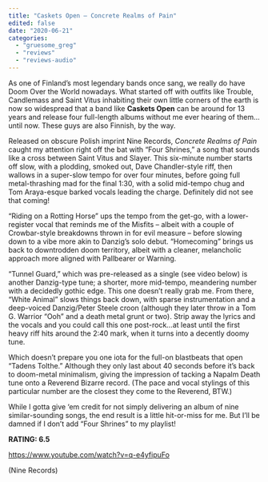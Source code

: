 ```yaml
---
title: "Caskets Open – Concrete Realms of Pain"
edited: false
date: "2020-06-21"
categories:
  - "gruesome_greg"
  - "reviews"
  - "reviews-audio"
---
```


As one of Finland’s most legendary bands once sang, we really do have Doom Over the World nowadays. What started off with outfits like Trouble, Candlemass and Saint Vitus inhabiting their own little corners of the earth is now so widespread that a band like **Caskets Open** can be around for 13 years and release four full-length albums without me ever hearing of them…until now. These guys are also Finnish, by the way.

Released on obscure Polish imprint Nine Records, _Concrete Realms of Pain_ caught my attention right off the bat with “Four Shrines,” a song that sounds like a cross between Saint Vitus and Slayer. This six-minute number starts off slow, with a plodding, smoked out, Dave Chandler-style riff, then wallows in a super-slow tempo for over four minutes, before going full metal-thrashing mad for the final 1:30, with a solid mid-tempo chug and Tom Araya-esque barked vocals leading the charge. Definitely did not see that coming!

“Riding on a Rotting Horse” ups the tempo from the get-go, with a lower-register vocal that reminds me of the Misfits – albeit with a couple of Crowbar-style breakdowns thrown in for evil measure – before slowing down to a vibe more akin to Danzig’s solo debut. “Homecoming” brings us back to downtrodden doom territory, albeit with a cleaner, melancholic approach more aligned with Pallbearer or Warning.

“Tunnel Guard,” which was pre-released as a single (see video below) is another Danzig-type tune; a shorter, more mid-tempo, meandering number with a decidedly gothic edge. This one doesn’t really grab me. From there, “White Animal” slows things back down, with sparse instrumentation and a deep-voiced Danzig/Peter Steele croon (although they later throw in a Tom G. Warrior “Ooh” and a death metal grunt or two). Strip away the lyrics and the vocals and you could call this one post-rock…at least until the first heavy riff hits around the 2:40 mark, when it turns into a decently doomy tune.

Which doesn’t prepare you one iota for the full-on blastbeats that open “Tadens Tolthe.” Although they only last about 40 seconds before it’s back to doom-metal minimalism, giving the impression of tacking a Napalm Death tune onto a Reverend Bizarre record. (The pace and vocal stylings of this particular number are the closest they come to the Reverend, BTW.)

While I gotta give ‘em credit for not simply delivering an album of nine similar-sounding songs, the end result is a little hit-or-miss for me. But I’ll be damned if I don’t add “Four Shrines” to my playlist!

**RATING: 6.5**

https://www.youtube.com/watch?v=q-e4yfipuFo

(Nine Records)
